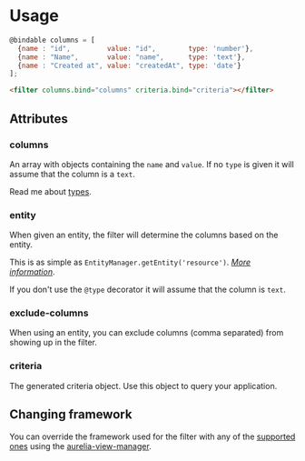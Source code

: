 # Usage

```js
@bindable columns = [
  {name : "id",         value: "id",        type: 'number'},
  {name : "Name",       value: "name",      type: 'text'},
  {name : "Created at", value: "createdAt", type: 'date'}
];
```

```html
<filter columns.bind="columns" criteria.bind="criteria"></filter>
```

## Attributes

### columns
An array with objects containing the `name` and `value`. If no `type` is given it will assume that the column is a `text`.

Read me about [types](http://aurelia-form.spoonx.org/types.html).

### entity
When given an entity, the filter will determine the columns based on the entity.

This is as simple as `EntityManager.getEntity('resource')`. *[More information](http://aurelia-orm.spoonx.org/api_entity.html)*.

If you don't use the `@type` decorator it will assume that the column is `text`.

### exclude-columns
When using an entity, you can exclude columns (comma separated) from showing up in the filter.

### criteria
The generated criteria object. Use this object to query your application.

## Changing framework
You can override the framework used for the filter with any of the [supported ones](https://github.com/SpoonX/aurelia-filter/tree/master/src) using the [aurelia-view-manager](https://github.com/spoonx/aurelia-view-manager).
